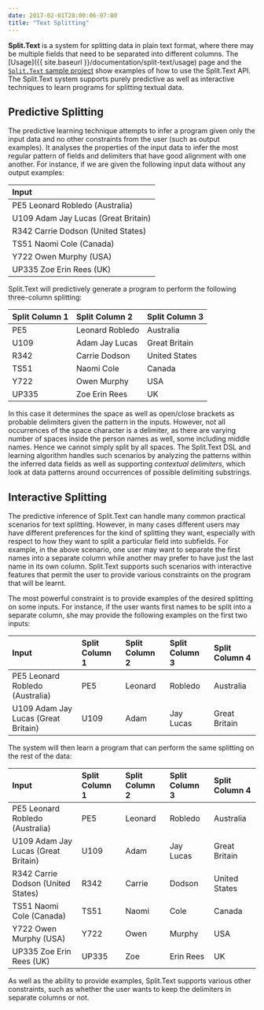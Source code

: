 ```yaml
---
date: 2017-02-01T20:00:06-07:00
title: "Text Splitting"
---
```


**Split.Text** is a system for splitting data in plain text format, where there may be multiple fields that need to be separated into different columns. The [Usage]({{ site.baseurl }}/documentation/split-text/usage) page and the [`Split.Text` sample project](https://github.com/Microsoft/prose/tree/master/Split.Text) show examples of how to use the Split.Text API. The Split.Text system supports purely predictive as well as interactive techniques to learn programs for splitting textual data. 

## Predictive Splitting

The predictive learning technique attempts to infer a program given only the input data and no other constraints from the user (such as output examples). It analyses the properties of the input data to infer the most regular pattern of fields and delimiters that have good alignment with one another. For instance, if we are given the following input data without any output examples:

| Input                               | 
|:------------------------------------|
| PE5 Leonard Robledo (Australia)     |
| U109 Adam Jay Lucas (Great Britain) |
| R342 Carrie Dodson (United States)  |
| TS51 Naomi Cole (Canada)            |
| Y722 Owen Murphy (USA)              |
| UP335 Zoe Erin Rees (UK)            |


Split.Text will predictively generate a program to perform the following three-column splitting:

| Split Column 1    | Split Column 2    | Split Column 3               |
|:--------------|:----------------------|:----------------------|
|       PE5     |       Leonard Robledo |       Australia       |
|       U109    |       Adam Jay Lucas  |       Great Britain   |
|       R342    |       Carrie Dodson   |       United States   |
|       TS51    |       Naomi Cole      |       Canada          |
|       Y722    |       Owen Murphy     |       USA             |
|       UP335   |       Zoe Erin Rees   |       UK              |

In this case it determines the space as well as open/close brackets as probable delimiters given the pattern in the inputs. However, not all occurrences of the space character is a delimiter, as there are varying number of spaces inside the person names as well, some including middle names. Hence we cannot simply split by all spaces. The Split.Text DSL and learning algorithm handles such scenarios by analyzing the patterns within the inferred data fields as well as supporting *contextual delimiters*, which look at data patterns around occurrences of possible delimiting substrings.

## Interactive Splitting

The predictive inference of Split.Text can handle many common practical scenarios for text splitting. However, in many cases different users may have different preferences for the kind of splitting they want, especially with respect to how they want to split a particular field into subfields. For example, in the above scenario, one user may want to separate the first names into a separate column while another may prefer to have just the last name in its own column. Split.Text supports such scenarios with interactive features that permit the user to provide various constraints on the program that will be learnt. 

The most powerful constraint is to provide examples of the desired splitting on some inputs. For instance, if the user wants first names to be split into a separate column, she may provide the following examples on the first two inputs:

| Input                               | Split Column 1    | Split Column 2    | Split Column 3 | Split Column 4 |
|:------------------------------------|:--------------|:----------------------|:----------------------|:------|
| PE5 Leonard Robledo (Australia)     |      PE5     |       Leonard |       Robledo |       Australia       |
| U109 Adam Jay Lucas (Great Britain) |      U109    |       Adam    |       Jay Lucas       |       Great Britain   |

The system will then learn a program that can perform the same splitting on the rest of the data:

| Input                               | Split Column 1    | Split Column 2    | Split Column 3 | Split Column 4 |
|:------------------------------------|:--------------|:----------------------|:----------------------|:------|
| PE5 Leonard Robledo (Australia)     |      PE5     |       Leonard |       Robledo |       Australia       |
| U109 Adam Jay Lucas (Great Britain) |      U109    |       Adam    |       Jay Lucas       |       Great Britain   |
| R342 Carrie Dodson (United States)  |       R342    |       Carrie  |       Dodson  |       United States   |
| TS51 Naomi Cole (Canada)            |TS51    |       Naomi   |       Cole    |       Canada  |
| Y722 Owen Murphy (USA)              |Y722    |       Owen    |       Murphy  |       USA     |
| UP335 Zoe Erin Rees (UK)            | UP335   |       Zoe     |       Erin Rees       |       UK      |


As well as the ability to provide examples, Split.Text supports various other constraints, such as whether the user wants to keep the delimiters in separate columns or not. 
